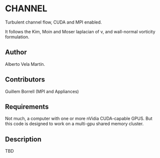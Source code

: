 CHANNEL
=======

Turbulent channel flow, CUDA and MPI enabled.

It follows the Kim, Moin and Moser laplacian of v, and wall-normal vorticity formulation.

Author
------

Alberto Vela Martín.

Contributors
------------

Guillem Borrell (MPI and Appliances)

Requirements
------------

Not much, a computer with one or more nVidia CUDA-capable GPUS. But this code is designed to work on a multi-gpu shared memory cluster.

Description
-----------

TBD
